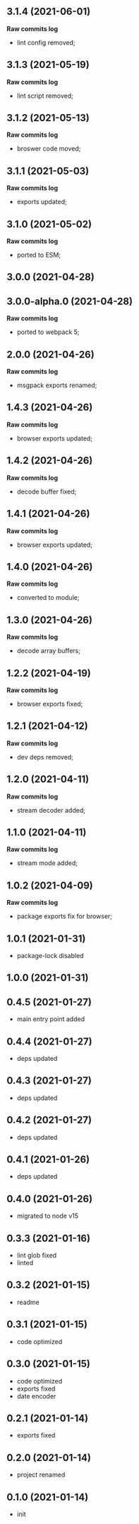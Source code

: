 ## 3.1.4 (2021-06-01)

**Raw commits log**

-   lint config removed;

## 3.1.3 (2021-05-19)

**Raw commits log**

-   lint script removed;

## 3.1.2 (2021-05-13)

**Raw commits log**

-   broswer code moved;

## 3.1.1 (2021-05-03)

**Raw commits log**

-   exports updated;

## 3.1.0 (2021-05-02)

**Raw commits log**

-   ported to ESM;

## 3.0.0 (2021-04-28)

## 3.0.0-alpha.0 (2021-04-28)

**Raw commits log**

-   ported to webpack 5;

## 2.0.0 (2021-04-26)

**Raw commits log**

-   msgpack exports renamed;

## 1.4.3 (2021-04-26)

**Raw commits log**

-   browser exports updated;

## 1.4.2 (2021-04-26)

**Raw commits log**

-   decode buffer fixed;

## 1.4.1 (2021-04-26)

**Raw commits log**

-   browser exports updated;

## 1.4.0 (2021-04-26)

**Raw commits log**

-   converted to module;

## 1.3.0 (2021-04-26)

**Raw commits log**

-   decode array buffers;

## 1.2.2 (2021-04-19)

**Raw commits log**

-   browser exports fixed;

## 1.2.1 (2021-04-12)

**Raw commits log**

-   dev deps removed;

## 1.2.0 (2021-04-11)

**Raw commits log**

-   stream decoder added;

## 1.1.0 (2021-04-11)

**Raw commits log**

-   stream mode added;

## 1.0.2 (2021-04-09)

**Raw commits log**

-   package exports fix for browser;

## 1.0.1 (2021-01-31)

-   package-lock disabled

## 1.0.0 (2021-01-31)

## 0.4.5 (2021-01-27)

-   main entry point added

## 0.4.4 (2021-01-27)

-   deps updated

## 0.4.3 (2021-01-27)

-   deps updated

## 0.4.2 (2021-01-27)

-   deps updated

## 0.4.1 (2021-01-26)

-   deps updated

## 0.4.0 (2021-01-26)

-   migrated to node v15

## 0.3.3 (2021-01-16)

-   lint glob fixed
-   linted

## 0.3.2 (2021-01-15)

-   readme

## 0.3.1 (2021-01-15)

-   code optimized

## 0.3.0 (2021-01-15)

-   code optimized
-   exports fixed
-   date encoder

## 0.2.1 (2021-01-14)

-   exports fixed

## 0.2.0 (2021-01-14)

-   project renamed

## 0.1.0 (2021-01-14)

-   init

